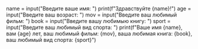 name = input("Введите ваше имя: ")
print(f"Здравствуйте {name}!")
age = input("Введите ваш возраст: ")
mov = input("Введите ваш любимый фильм: ")
book = input("Введите вашу любимыю книгу: ")
sport = input("Введите ваш любимый вид спорта: ")
print(f"Ваше имя {name}, вам {age} лет, ваш любимый фильм: {mov}, ваша любимая книга: {book}, ваш любимый вид спорта: {sport}")
